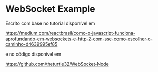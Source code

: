 # WebSocket Example

Escrito com base no tutorial disponível em

https://medium.com/reactbrasil/como-o-javascript-funciona-aprofundando-em-websockets-e-http-2-com-sse-como-escolher-o-caminho-d4639995ef85

e no código disponível em

https://github.com/theturtle32/WebSocket-Node
